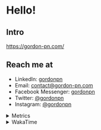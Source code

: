 # Hello!

## Intro

<https://gordon-pn.com/>

## Reach me at

- LinkedIn: [gordonpn](https://www.linkedin.com/in/gordonpn/)
- Email: [contact@gordon-pn.com](mailto:contact@gordon-pn.com)
- Facebook Messenger: [gordonpn](https://www.messenger.com/t/Gordonpn)
- Twitter: [@gordonpn](https://twitter.com/Gordonpn)
- Instagram: [@gordonpn](https://www.instagram.com/gordonpn/)

<details>
  <summary>Metrics</summary>

  <img align="center" src="https://github.com/gordonpn/gordonpn/blob/master/github-metrics.svg" alt="GitHub Metrics">

</details>

<details>
  <summary>WakaTime</summary>

  <!--START_SECTION:waka-->
📊 **This Week I Spent My Time On** 

```text
💬 Programming Languages: 
Other                    15 hrs 17 mins      ███████████░░░░░░░░░░░░░░   43.49 % 
Java                     12 hrs 45 mins      █████████░░░░░░░░░░░░░░░░   36.27 % 
TypeScript               3 hrs 44 mins       ███░░░░░░░░░░░░░░░░░░░░░░   10.62 % 
Brazil Dependency Config 1 hr 35 mins        █░░░░░░░░░░░░░░░░░░░░░░░░   04.54 % 
JavaScript               58 mins             █░░░░░░░░░░░░░░░░░░░░░░░░   02.75 % 

🔥 Editors: 
Chrome                   16 hrs 57 mins      ████████████░░░░░░░░░░░░░   48.23 % 
iTerm2                   6 hrs 48 mins       █████░░░░░░░░░░░░░░░░░░░░   19.34 % 
IntelliJ IDEA            5 hrs 28 mins       ████░░░░░░░░░░░░░░░░░░░░░   15.55 % 
Slack                    4 hrs 1 min         ███░░░░░░░░░░░░░░░░░░░░░░   11.42 % 
VS Code                  37 mins             ░░░░░░░░░░░░░░░░░░░░░░░░░   01.80 % 
```


 Last Updated on 16/04/2025 10:27:29 UTC
<!--END_SECTION:waka-->
</details>
